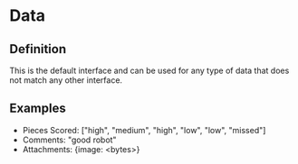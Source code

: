 # Data

## Definition
This is the default interface and can be used for any type of data that does not match any other interface.

## Examples
- Pieces Scored: ["high", "medium", "high", "low", "low", "missed"]
- Comments: "good robot"
- Attachments: {image: &lt;bytes&gt;}
